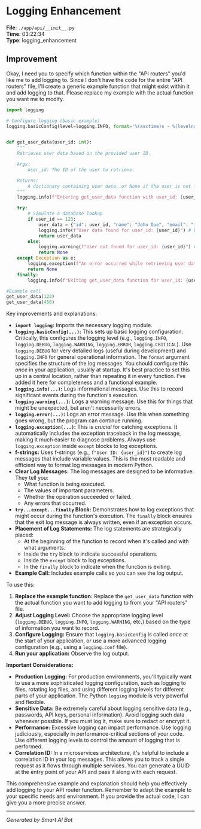 # Logging Enhancement

**File**: `./app/api/__init__.py`  
**Time**: 03:22:34  
**Type**: logging_enhancement

## Improvement

Okay, I need you to specify which function within the "API routers" you'd like me to add logging to.  Since I don't have the code for the entire "API routers" file, I'll create a generic example function that might exist within it and add logging to that.  Please replace my example with the actual function you want me to modify.

```python
import logging

# Configure logging (basic example)
logging.basicConfig(level=logging.INFO, format='%(asctime)s - %(levelname)s - %(message)s')


def get_user_data(user_id: int):
    """
    Retrieves user data based on the provided user ID.

    Args:
        user_id: The ID of the user to retrieve.

    Returns:
        A dictionary containing user data, or None if the user is not found.
    """
    logging.info(f"Entering get_user_data function with user_id: {user_id}") # Log entry

    try:
        # Simulate a database lookup
        if user_id == 123:
            user_data = {"id": user_id, "name": "John Doe", "email": "john.doe@example.com"}
            logging.info(f"User data found for user_id: {user_id}") # Log success
            return user_data
        else:
            logging.warning(f"User not found for user_id: {user_id}") # Log warning
            return None
    except Exception as e:
        logging.exception(f"An error occurred while retrieving user data: {e}") # Log exception
        return None
    finally:
        logging.info(f"Exiting get_user_data function for user_id: {user_id}") # Log exit

#Example call
get_user_data(123)
get_user_data(456)
```

Key improvements and explanations:

* **`import logging`:**  Imports the necessary logging module.
* **`logging.basicConfig(...)`:**  This sets up basic logging configuration.  Critically, this configures the logging level (e.g., `logging.INFO`, `logging.DEBUG`, `logging.WARNING`, `logging.ERROR`, `logging.CRITICAL`).  Use `logging.DEBUG` for very detailed logs (useful during development) and `logging.INFO` for general operational information.  The `format` argument specifies the structure of the log messages.  You should configure this *once* in your application, usually at startup.  It's best practice to set this up in a central location, rather than repeating it in every function. I've added it here for completeness and a functional example.
* **`logging.info(...)`:** Logs informational messages.  Use this to record significant events during the function's execution.
* **`logging.warning(...)`:** Logs a warning message. Use this for things that might be unexpected, but aren't necessarily errors.
* **`logging.error(...)`:** Logs an error message. Use this when something goes wrong, but the program can continue running.
* **`logging.exception(...)`:**  This is *crucial* for catching exceptions.  It automatically includes the exception traceback in the log message, making it much easier to diagnose problems.  Always use `logging.exception` inside `except` blocks to log exceptions.
* **f-strings:** Uses f-strings (e.g., `f"User ID: {user_id}"`) to create log messages that include variable values.  This is the most readable and efficient way to format log messages in modern Python.
* **Clear Log Messages:**  The log messages are designed to be informative. They tell you:
    * What function is being executed.
    * The values of important parameters.
    * Whether the operation succeeded or failed.
    * Any errors that occurred.
* **`try...except...finally` Block:**  Demonstrates how to log exceptions that might occur during the function's execution.  The `finally` block ensures that the exit log message is always written, even if an exception occurs.
* **Placement of Log Statements:**  The log statements are strategically placed:
    * At the beginning of the function to record when it's called and with what arguments.
    * Inside the `try` block to indicate successful operations.
    * Inside the `except` block to log exceptions.
    * In the `finally` block to indicate when the function is exiting.
* **Example Call:** Includes example calls so you can see the log output.

To use this:

1.  **Replace the example function:**  Replace the `get_user_data` function with the actual function you want to add logging to from your "API routers" file.
2.  **Adjust Logging Level:** Choose the appropriate logging level (`logging.DEBUG`, `logging.INFO`, `logging.WARNING`, etc.) based on the type of information you want to record.
3.  **Configure Logging:** Ensure that `logging.basicConfig` is called *once* at the start of your application, or use a more advanced logging configuration (e.g., using a `logging.conf` file).
4.  **Run your application:** Observe the log output.

**Important Considerations:**

* **Production Logging:** For production environments, you'll typically want to use a more sophisticated logging configuration, such as logging to files, rotating log files, and using different logging levels for different parts of your application.  The Python `logging` module is very powerful and flexible.
* **Sensitive Data:** Be extremely careful about logging sensitive data (e.g., passwords, API keys, personal information).  Avoid logging such data whenever possible. If you must log it, make sure to redact or encrypt it.
* **Performance:** Excessive logging can impact performance.  Use logging judiciously, especially in performance-critical sections of your code.  Use different logging levels to control the amount of logging that is performed.
* **Correlation ID:** In a microservices architecture, it's helpful to include a correlation ID in your log messages. This allows you to track a single request as it flows through multiple services.  You can generate a UUID at the entry point of your API and pass it along with each request.

This comprehensive example and explanation should help you effectively add logging to your API router function.  Remember to adapt the example to your specific needs and environment. If you provide the actual code, I can give you a more precise answer.

---
*Generated by Smart AI Bot*
